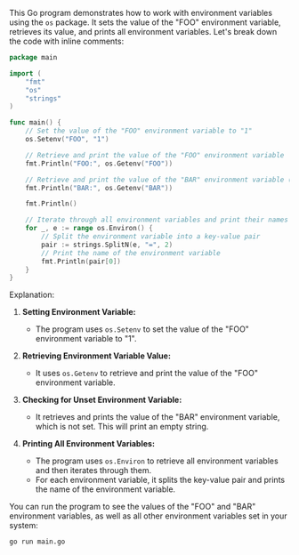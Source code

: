 This Go program demonstrates how to work with environment variables using the `os` package. It sets the value of the "FOO" environment variable, retrieves its value, and prints all environment variables. Let's break down the code with inline comments:

```go
package main

import (
	"fmt"
	"os"
	"strings"
)

func main() {
	// Set the value of the "FOO" environment variable to "1"
	os.Setenv("FOO", "1")

	// Retrieve and print the value of the "FOO" environment variable
	fmt.Println("FOO:", os.Getenv("FOO"))

	// Retrieve and print the value of the "BAR" environment variable (not set)
	fmt.Println("BAR:", os.Getenv("BAR"))

	fmt.Println()

	// Iterate through all environment variables and print their names
	for _, e := range os.Environ() {
		// Split the environment variable into a key-value pair
		pair := strings.SplitN(e, "=", 2)
		// Print the name of the environment variable
		fmt.Println(pair[0])
	}
}
```

Explanation:

1. **Setting Environment Variable:**
   - The program uses `os.Setenv` to set the value of the "FOO" environment variable to "1".

2. **Retrieving Environment Variable Value:**
   - It uses `os.Getenv` to retrieve and print the value of the "FOO" environment variable.

3. **Checking for Unset Environment Variable:**
   - It retrieves and prints the value of the "BAR" environment variable, which is not set. This will print an empty string.

4. **Printing All Environment Variables:**
   - The program uses `os.Environ` to retrieve all environment variables and then iterates through them.
   - For each environment variable, it splits the key-value pair and prints the name of the environment variable.

You can run the program to see the values of the "FOO" and "BAR" environment variables, as well as all other environment variables set in your system:

```bash
go run main.go
```